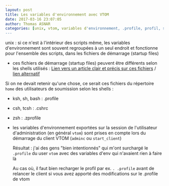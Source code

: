 ```yaml
---
layout: post
title: Les variables d'environnement avec VTOM
date: 2017-03-16 23:07:05
author: Thomas ASNAR
categories: [unix, vtom, variables d'environnement, .profile, profil, startup files, shell, ksh, bash, csh]
---
```


unix : si ce n'est à l'intérieur des scripts même, les variables d'environnement sont souvent regroupées à un seul endroit et fonctionne pour l'ensemble des scripts, dans les fichiers de démarrage (startup files)
 
  * ces fichiers de démarrage (startup files) peuvent être différents selon les shells utilisés : [Lien vers un article clair et précis sur ces fichiers](https://kb.iu.edu/d/abdy) / [lien alternatif](/wp-content/uploads/startup_files_shells.pdf)
 
   Si on ne devait retenir qu'une chose, ce serait ces fichiers du répertoire `home` des utilisateurs de soumission selon les shells :
   * ksh, sh, bash : .profile
   * csh, tcsh : .cshrc
   * zsh : .zprofile
 * les variables d'environnement exportées sur la session de l'utilisateur d'administration (en général `vtom`) sont prises en compte lors du démarrage du client VTOM (`adminc` ou `start_client`)
 
   Résultat : j'ai des gens "bien intentionnés" qui m'ont surchargé le `.profile` du user `vtom` avec des variables d'env qui n'avaient rien à faire là
   
   Au cas où, il faut bien recharger le profil par ex. `. .profile` avant de relancer le client si vous avez apporté des modifications sur le .profile de vtom
